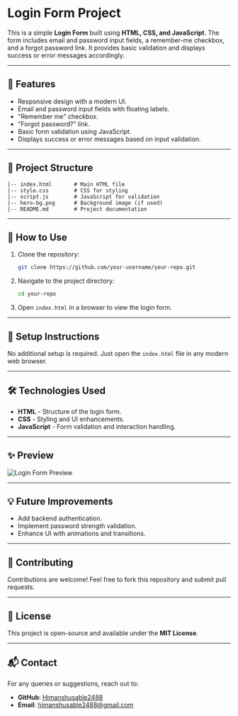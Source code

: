 # Login Form Project

This is a simple **Login Form** built using **HTML, CSS, and JavaScript**. The form includes email and password input fields, a remember-me checkbox, and a forgot password link. It provides basic validation and displays success or error messages accordingly.

---

## 🚀 Features

- Responsive design with a modern UI.
- Email and password input fields with floating labels.
- "Remember me" checkbox.
- "Forgot password?" link.
- Basic form validation using JavaScript.
- Displays success or error messages based on input validation.

---

## 📂 Project Structure

```
|-- index.html       # Main HTML file
|-- style.css        # CSS for styling
|-- script.js        # JavaScript for validation
|-- hero-bg.png      # Background image (if used)
|-- README.md        # Project documentation
```

---

## 📜 How to Use

1. Clone the repository:
   ```sh
   git clone https://github.com/your-username/your-repo.git
   ```

2. Navigate to the project directory:
   ```sh
   cd your-repo
   ```

3. Open `index.html` in a browser to view the login form.

---

## 🔧 Setup Instructions

No additional setup is required. Just open the `index.html` file in any modern web browser.

---

## 🛠️ Technologies Used

- **HTML** - Structure of the login form.
- **CSS** - Styling and UI enhancements.
- **JavaScript** - Form validation and interaction handling.

---

## ✨ Preview

![Login Form Preview](staticShot.png)

---

## 💡 Future Improvements

- Add backend authentication.
- Implement password strength validation.
- Enhance UI with animations and transitions.

---

## 📌 Contributing

Contributions are welcome! Feel free to fork this repository and submit pull requests.

---

## 📜 License

This project is open-source and available under the **MIT License**.

---

## 📬 Contact

For any queries or suggestions, reach out to:
- **GitHub**: [Himanshusable2488](https://github.com/Himanshusable2488)
- **Email**: himanshusable2488@gmail.com

